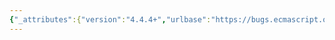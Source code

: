 ```yaml
---
{"_attributes":{"version":"4.4.4+","urlbase":"https://bugs.ecmascript.org/","maintainer":"dherman@mozilla.com"},"bug":{"bug_id":3953,"creation_ts":"2015-02-15 20:03:00 -0800","short_desc":"15.2.1.18: \"Let module.[[Namespace]] be ...\" + \"unambigious\"","delta_ts":"2015-02-19 19:10:55 -0800","product":"Draft for 6th Edition","component":"editorial issue","version":"Rev 33: February 12, 2015 Draft","rep_platform":"All","op_sys":"All","bug_status":"RESOLVED","resolution":"FIXED","priority":"Normal","bug_severity":"normal","everconfirmed":true,"reporter":{"uid":"jmdyck","name":"Michael Dyck"},"assigned_to":{"uid":"allen","name":"Allen Wirfs-Brock"},"long_desc":[{"commentid":12758,"comment_count":0,"who":{"uid":"jmdyck","name":"Michael Dyck"},"bug_when":"2015-02-15 20:03:11 -0800","thetext":"In 15.2.1.18 \"Runtime Semantics: GetModuleNamespace( module )\",\nstep 3.f says:\n    Let module.[[Namespace]] be namespace.\n\nChange \"Let ... be ...\" to \"Set ... to ...\"\n\n---\n\nAlso, steps 3.c, 3.d.iv, and 3.e refer to /unambigiousNames/.\ns|ambigious|ambiguous|"},{"commentid":12769,"comment_count":1,"who":{"uid":"allen","name":"Allen Wirfs-Brock"},"bug_when":"2015-02-16 10:06:04 -0800","thetext":"fixed in rev34 editor's draft"},{"commentid":13046,"comment_count":2,"who":{"uid":"allen","name":"Allen Wirfs-Brock"},"bug_when":"2015-02-19 19:10:55 -0800","thetext":"fixed in rev34"}]}}
---
```

